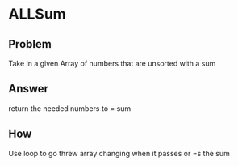 ﻿# ALLSum

## Problem

Take in a given Array of numbers that are unsorted with a sum

## Answer

return the needed numbers to = sum

## How

Use loop to go threw array changing when it passes or =s the sum